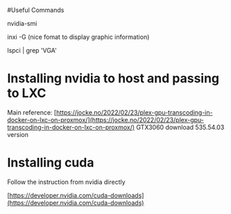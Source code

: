#Useful Commands

nvidia-smi

inxi -G (nice fomat to display graphic information)

lspci | grep 'VGA'

# Installing nvidia to host and passing to LXC

Main reference: [https://jocke.no/2022/02/23/plex-gpu-transcoding-in-docker-on-lxc-on-proxmox/](https://jocke.no/2022/02/23/plex-gpu-transcoding-in-docker-on-lxc-on-proxmox/)
GTX3060 download 535.54.03 version

# Installing cuda

Follow the instruction from nvidia directly

[https://developer.nvidia.com/cuda-downloads](https://developer.nvidia.com/cuda-downloads)
